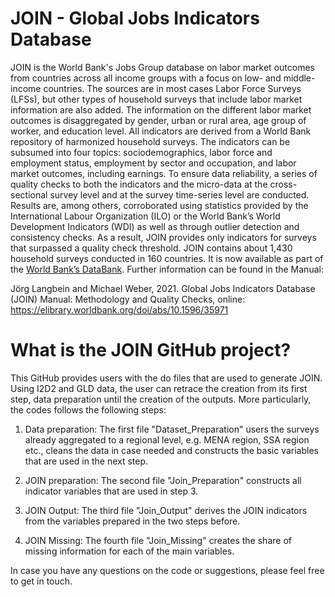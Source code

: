 # JOIN - Global Jobs Indicators Database

JOIN is the World Bank's Jobs Group database on labor market outcomes from
countries across all income groups with a focus on low- and middle-income countries. The sources are in
most cases Labor Force Surveys (LFSs), but other types of household surveys that include labor market
information are also added. The information on the different labor market outcomes is disaggregated by
gender, urban or rural area, age group of worker, and education level. All indicators are derived from a
World Bank repository of harmonized household surveys. The indicators can be subsumed into four
topics: sociodemographics, labor force and employment status, employment by sector and occupation,
and labor market outcomes, including earnings. To ensure data reliability, a series of quality checks to
both the indicators and the micro-data at the cross-sectional survey level and at the survey time-series
level are conducted. Results are, among others, corroborated using statistics provided by the International
Labour Organization (ILO) or the World Bank’s World Development Indicators (WDI) as well as through
outlier detection and consistency checks. As a result, JOIN provides only indicators for surveys that
surpassed a quality check threshold. JOIN contains about 1,430 household surveys conducted in 160
countries. It is now available as part of the [World Bank’s DataBank](https://databank.worldbank.org/source/global-jobs-indicators-database-(join)).  Further information can be found in the Manual: 

Jörg Langbein and Michael Weber, 2021. Global Jobs Indicators Database (JOIN) Manual: Methodology and Quality Checks, online: https://elibrary.worldbank.org/doi/abs/10.1596/35971


# What is the JOIN GitHub project?
This GitHub provides users with the do files that are used to generate JOIN. Using I2D2 and GLD data, the user can retrace the creation from its first step, data preparation 
until the creation of the outputs. More particularly, the codes follows the following steps: 

1. Data preparation: The first file "Dataset_Preparation" users the surveys already aggregated to a regional level, e.g. MENA region, SSA region etc., cleans the data in case
needed and constructs the basic variables that are used in the next step. 

2. JOIN preparation: The second file "Join_Preparation" constructs all indicator variables that are used in step 3. 

3. JOIN Output: The third file "Join_Output" derives the JOIN indicators from the variables prepared in the two steps before. 

4. JOIN Missing: The fourth file "Join_Missing" creates the share of missing information for each of the main variables.

In case you have any questions on the code or suggestions, please feel free to get in touch. 



